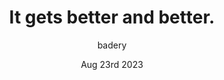 ---
title: It gets better and better.
id: anotherreal
date: Aug 23rd 2023
author: badery
desc: A short, real post on WASM!
---